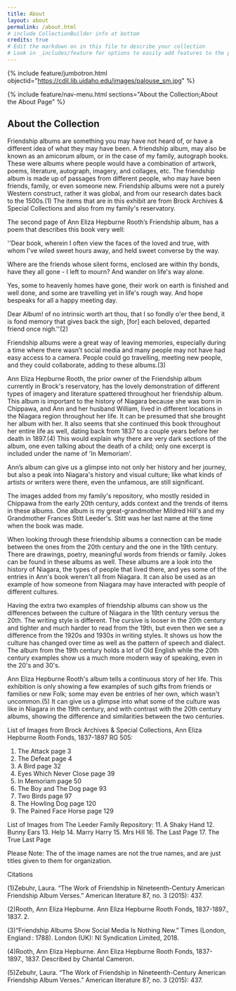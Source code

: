 ```yaml
---
title: About
layout: about
permalink: /about.html
# include CollectionBuilder info at bottom
credits: true
# Edit the markdown on in this file to describe your collection
# Look in _includes/feature for options to easily add features to the page
---
```


{% include feature/jumbotron.html objectid="https://cdil.lib.uidaho.edu/images/palouse_sm.jpg" %}

{% include feature/nav-menu.html sections="About the Collection;About the About Page" %}

## About the Collection

Friendship albums are something you may have not heard of, or have a different idea of what they may have been. A friendship album, may also be known as an amicorum album, or in the case of my family, autograph books. These were albums where people would have a combination of artwork, poems, literature, autograph, imagery, and collages, etc. The friendship album is made up of passages from different people, who may have been friends, family, or even someone new. Friendship albums were not a purely Western construct, rather it was global, and from our research dates back to the 1500s.(1) The items that are in this exhibit are from Brock Archives & Special Collections and also from my family's reservatory.

The second page of Ann Eliza Hepburne Rooth’s Friendship album, has a poem that describes this book very well:

''Dear book, wherein I often view the faces of the loved and true, with whom I've wiled sweet hours away, and held sweet converse by the way. 

Where are the friends whose silent forms, enclosed are within thy bonds, have they all gone - I left to mourn? And wander on life's way alone. 

Yes, some to heavenly homes have gone, their work on earth is finished and well done, and some are travelling yet in life's rough way. And hope bespeaks for all a happy meeting day. 

Dear Album! of no intrinsic worth art thou, that I so fondly o'er thee bend, it is fond memory that gives back the sigh, [for] each beloved, departed friend once nigh.''(2)

Friendship albums were a great way of leaving memories, especially during a time where there wasn’t social media and many people may not have had easy access to a camera. People could go travelling, meeting new people, and they could collaborate, adding to these albums.(3) 

Ann Eliza Hepburne Rooth, the prior owner of the Friendship album currently in Brock's reservatory, has the lovely demonstration of different types of imagery and literature spattered throughout her friendship album. This album is important to the history of Niagara because she was born in Chippawa, and Ann and her husband William, lived in different locations in the Niagara region throughout her life. It can be presumed that she brought her album with her. It also seems that she continued this book throughout her entire life as well, dating back from 1837 to a couple years before her death in 1897.(4) This would explain why there are very dark sections of the album, one even talking about the death of a child; only one excerpt is included under the name of 'In Memoriam'. 

Ann’s album can give us a glimpse into not only her history and her journey, but also a peak into Niagara's history and visual culture; like what kinds of artists or writers were there, even the unfamous, are still significant. 

The images added from my family's repository, who mostly resided in Chippawa from the early 20th century, adds context and the trends of items in these albums. One album is my great-grandmother Mildred Hill's and my Grandmother Frances Stitt Leeder's. Stitt was her last name at the time when the book was made. 

When looking through these friendship albums a connection can be made between the ones from the 20th century and the one in the 19th century. There are drawings, poetry, meaningful words from friends or family. Jokes can be found in these albums as well. These albums are a look into the history of Niagara, the types of people that lived there, and yes some of the entries in Ann's book weren't all from Niagara. It can also be used as an example of how someone from Niagara may have interacted with people of different cultures.

Having the extra two examples of friendship albums can show us the differences between the culture of Niagara in the 19th century versus the 20th. The writing style is different. The cursive is looser in the 20th century and tighter and much harder to read from the 19th, but even then we see a difference from the 1920s and 1930s in writing styles. It shows us how the culture has changed over time as well as the pattern of speech and dialect. The album from the 19th century holds a lot of Old English while the 20th century examples show us a much more modern way of speaking, even in the 20's and 30's.

Ann Eliza Hepburne Rooth's album tells a continuous story of her life. This exhibition is only showing a few examples of such gifts from friends or families or new Folk; some may even be entries of her own, which wasn't uncommon.(5) It can give us a glimpse into what some of the culture was like in Niagara in the 19th century, and with contrast with the 20th century albums, showing the difference and similarities between the two centuries. 


List of Images from Brock Archives & Special Collections, Ann Eliza Hepburne Rooth Fonds, 1837-1897 RG 505:
1. The Attack page 3
2. The Defeat page 4
3. A Bird page 32
4. Eyes Which Never Close page 39
5. In Memoriam page 50
6. The Boy and The Dog page 93
7. Two Birds page 97
8. The Howling Dog page 120
9. The Pained Face Horse page 129

List of Images from The Leeder Family Repository:
11. A Shaky Hand
12. Bunny Ears
13. Help 
14. Marry Harry 
15. Mrs Hill
16. The Last Page
17. The True Last Page

Please Note:
The of the image names are not the true names, and are just titles given to them for organization.

Citations

  (1)Zebuhr, Laura. “The Work of Friendship in Nineteenth-Century American Friendship Album Verses.” American literature 87, no. 3 (2015): 437.
  
  (2)Rooth, Ann Eliza Hepburne. Ann Eliza Hepburne Rooth Fonds, 1837-1897., 1837. 2.
  
  (3)“Friendship Albums Show Social Media Is Nothing New.” Times (London, England : 1788). London (UK): NI Syndication Limited, 2018.
   
  (4)Rooth, Ann Eliza Hepburne. Ann Eliza Hepburne Rooth Fonds, 1837-1897., 1837. Described by Chantal Cameron.
  
  (5)Zebuhr, Laura. “The Work of Friendship in Nineteenth-Century American Friendship Album Verses.” American literature 87, no. 3 (2015): 437.

